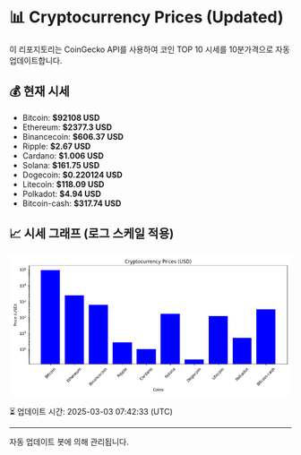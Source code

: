 
# 📊 Cryptocurrency Prices (Updated)

이 리포지토리는 CoinGecko API를 사용하여 코인 TOP 10 시세를 10분가격으로 자동 업데이트합니다.

## 💰 현재 시세
- Bitcoin: **$92108 USD**
- Ethereum: **$2377.3 USD**
- Binancecoin: **$606.37 USD**
- Ripple: **$2.67 USD**
- Cardano: **$1.006 USD**
- Solana: **$161.75 USD**
- Dogecoin: **$0.220124 USD**
- Litecoin: **$118.09 USD**
- Polkadot: **$4.94 USD**
- Bitcoin-cash: **$317.74 USD**

## 📈 시세 그래프 (로그 스케일 적용)
![Crypto Prices](crypto_prices.png)

⏳ 업데이트 시간: 2025-03-03 07:42:33 (UTC)

---
자동 업데이트 봇에 의해 관리됩니다.
